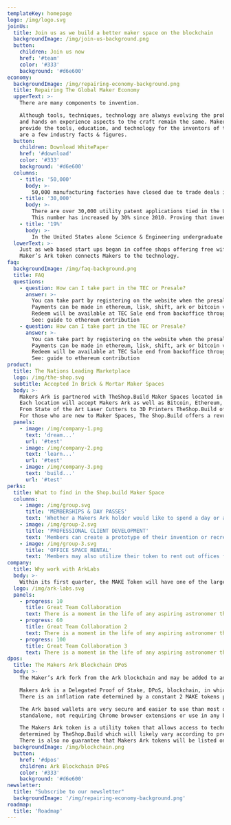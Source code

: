```yaml
---
templateKey: homepage
logo: /img/logo.svg
joinUs:
  title: Join us as we build a better maker space on the blockchain
  backgroundImage: /img/join-us-background.png
  button:
    children: Join us now
    href: '#team'
    color: '#333'
    background: '#d6e600'
economy:
  backgroundImage: /img/repairing-economy-background.png
  title: Repairing The Global Maker Economy
  upperText: >-
    There are many components to invention.

    Although tools, techniques, technology are always evolving the problem solving
    and hands on experience aspects to the craft remain the same. Maker Spaces
    provide the tools, education, and technology for the inventors of today. Below
    are a few industry facts & figures.
  button:
    children: Download WhitePaper
    href: '#download'
    color: '#333'
    background: '#d6e600'
  columns:
    - title: '50,000'
      body: >-
        50,000 manufacturing factories have closed due to trade deals in the past 8 years. This leaves many companies and inventors without the proper tools to create their vision.
    - title: '30,000'
      body: >-
        There are over 30,000 utility patent applications tied in the United States every year.
        This number has increased by 30% since 2010. Proving that invention is alive and well.
    - title: '19%'
      body: >-
        In the United States alone Science & Engineering undergraduate degrees have risen 19% since 2009. Graduate Degrees in Engineering are up 48% .
  lowerText: >-
    Just as web based start ups began in coffee shops offering free wifi, the new collar industry of engineering start ups requires access to the tools found in today’s makerspaces.
    Maker’s Ark token connects Makers to the technology.
faq:
  backgroundImage: /img/faq-background.png
  title: FAQ
  questions:
    - question: How can I take part in the TEC or Presale?
      answer: >-
        You can take part by registering on the website when the presale period officially starts.
        Payments can be made in ethereum, lisk, shift, ark or bitcoin via our backoffice.
        Redeem will be available at TEC Sale end from backoffice through button 'Redeem'.
        See: guide to ethereum contribution
    - question: How can I take part in the TEC or Presale?
      answer: >-
        You can take part by registering on the website when the presale period officially starts.
        Payments can be made in ethereum, lisk, shift, ark or bitcoin via our backoffice.
        Redeem will be available at TEC Sale end from backoffice through button 'Redeem'.
        See: guide to ethereum contribution
product:
  title: The Nations Leading Marketplace
  logo: /img/the-shop.svg
  subtitle: Accepted In Brick & Mortar Maker Spaces
  body: >-
    Makers Ark is partnered with TheShop.Build Maker Spaces located in San Francisco and San Jose.
    Each location will accept Makers Ark as well as Bitcoin, Ethereum, Litecoin, and Ark.
    From State of the Art Laser Cutters to 3D Printers TheShop.Build offers inventors and entrepreneurs endless opportunities with their products.
    For those who are new to Maker Spaces, The Shop.Build offers a revolutionary training system that is changing the traditional system for students, educators, and makers alike.
  panels:
    - image: /img/company-1.png
      text: 'dream...'
      url: '#test'
    - image: /img/company-2.png
      text: 'learn...'
      url: '#test'
    - image: /img/company-3.png
      text: 'build...'
      url: '#test'
perks:
  title: What to find in the Shop.build Maker Space
  columns:
    - image: /img/group.svg
      title: 'MEMBERSHIPS & DAY PASSES'
      text: 'Whether a Makers Ark holder would like to spend a day or a lifetime at a Maker Space, TheShop.Build offers a variety of Day, Month, Annual, and Lifetime passes.'
    - image: /img/group-2.svg
      title: 'PROFESSIONAL CLIENT DEVELOPMENT'
      text: 'Members can create a prototype of their invention or recreate a blueprint of a design with a Shop.Build team member'
    - image: /img/group-3.svg
      title: 'OFFICE SPACE RENTAL'
      text: 'Members may also utilize their token to rent out offices for their start up. With high speed internet, coffee, and access to the greatest network of inventors in California the Makerspace becomes the ultimate coshare office.'
company:
  title: Why work with ArkLabs
  body: >-
    Within its first quarter, the MAKE Token will have one of the largest working platforms associated with a physical retail location in the world with locations in San Francisco ( and others? ) accepting the token as a form of payment for services, education, retail, and workspace.
  logo: /img/ark-labs.svg
  panels:
    - progress: 10
      title: Great Team Collaboration
      text: There is a moment in the life of any aspiring astronomer that it is time to buy that first telescope. It’s exciting to think about setting.
    - progress: 60
      title: Great Team Collaboration 2
      text: There is a moment in the life of any aspiring astronomer that it is time to buy that first telescope. It’s exciting to think about setting.
    - progress: 100
      title: Great Team Collaboration 3
      text: There is a moment in the life of any aspiring astronomer that it is time to buy that first telescope. It’s exciting to think about setting.
dpos:
  title: The Makers Ark Blockchain DPoS
  body: >-
    The Maker’s Ark fork from the Ark blockchain and may be added to any Ark desktop wallet using the MAKE network hash ID and the instructions at blog.ark.io. A TheShop.Build branded Ark compatible wallet is also available for download at TheShop.Build for desktop and mobile devices.

    Makers Ark is a Delegated Proof of Stake, DPoS, blockchain, in which 51 active delegates are voted on by token holders to secure and maintain the network. As such, the MAKE network is ultimately owned and controlled by the users through their voting for the delegates.
    There is an inflation rate determined by a constant 2 MAKE tokens per block forged by the delegate creating the block, with a new block created every 8 seconds, resulting in an initial inflation of 6.31% for the first year, 5.93% for the second year the percentage of which decreases with each subsequent year with the constant creation rate of new MAKE ending with 4.02% in the 10th year. DPoS has proven to be a fast, reliable, and efficient blockchain technology requiring far less energy and computing resources than other consensus methods…

    The Ark based wallets are very secure and easier to use than most other blockchain wallets, and do not require the download and installation of the entire blockchain. A hardware USB device, the Ledger Nano, is available from either the Ark store, TheShop.Build, at Ark.io or Ledger.io to further secure the desktop wallet from hacks and keystroke loggers, and is highly recommended for MAKE and any other significant crypto holdings of supported tokens, including Ark and Ark based tokens. Unlike other Ledger wallets, the Ark based wallets are
    standalone, not requiring Chrome browser extensions or use in any browser.

    The Makers Ark token is a utility token that allows access to technology based products and technology based services of TheShop.Build and does not represent any equity share in TheShop.Build Inc., and there is no guarantee of any value other than in exchange for offerings by TheShop.Build at an exchange rate to be
    determined by TheShop.Build which will likely vary according to prevailing market conditions.
    There is also no guarantee that Makers Ark tokens will be listed on an exchange since that is up to the individual exchanges, and not under the control or determined by the Makers Ark team, Inc.
  backgroundImage: /img/blockchain.png
  button:
    href: '#dpos'
    children: Ark Blockchain DPoS
    color: '#333'
    background: '#d6e600'
newsletter:
  title: "Subscribe to our newsletter"
  backgroundImage: '/img/repairing-economy-background.png'
roadmap:
  title: 'Roadmap'
---
```

